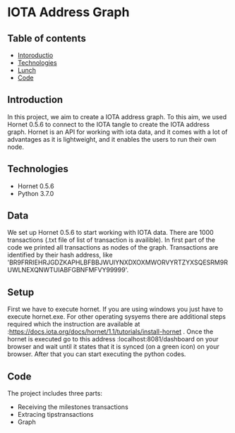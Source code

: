 
# IOTA Address Graph
## Table of contents
* [Intoroductio](#Introduction)
* [Technologies](#technologies)
* [Lunch](#Lunch)
* [Code](#Code)
## Introduction
In this project, we aim to create a IOTA address graph. To this aim, we used Hornet 0.5.6 to connect to the IOTA tangle to create the IOTA address graph. Hornet is an API for working with iota data, and it comes with a lot of advantages as it is lightweight, and it enables the users to run their own node. 
## Technologies
- Hornet 0.5.6
- Python 3.7.0 

## Data
We set up Hornet 0.5.6 to start working with IOTA data. There are 1000 transactions (.txt file of list of transaction is availible).
In first part of the code we printed all transactions as nodes of the graph. Transactions are identified by their hash address, like 'BR9FRRIEHRJGDZKAPHLBFBBJWUIYNXDXOXMWORVYRTZYXSQESRM9RUWLNEXQNWTUIABFGBNFMFVY99999'.
## Setup
First we have to execute hornet. If you are using windows you just have to execute hornet.exe.  For other operating sysyems there are additional steps required which the instruction are available at :https://docs.iota.org/docs/hornet/1.1/tutorials/install-hornet . Once the hornet is executed go to this address :localhost:8081/dashboard on your browser and wait until it states that it is synced (on a green icon) on your browser. After that you can start executing the python codes.

## Code
The project includes three parts: 
- Receiving the milestones transactions
- Extracing tipstransactions
- Graph
